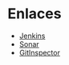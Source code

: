 # Enlaces

- [Jenkins](http://157.253.238.75:8080/jenkins-isis2603/)
- [Sonar](http://157.253.238.75:8080/sonar-isis2603/)
- [GitInspector](https://Uniandes-isis2603.github.io/202110_S1_E1_Patrociname_Front/reports/)

